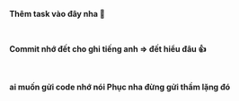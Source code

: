 **Thêm task vào đây nha :dog:**

<br>

**Commit nhớ đết cho ghi tiếng anh => đết hiểu đâu :thumbsup:**

<br>

**ai muốn gửi code nhớ nói Phục nha đừng gửi thầm lặng đó**
